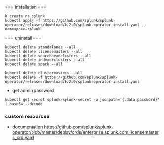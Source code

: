 === installation ===

```
k create ns splunk
kubectl apply -f https://github.com/splunk/splunk-operator/releases/download/0.2.0/splunk-operator-install.yaml --namespace=splunk
```


=== uninstall ===

```
kubectl delete standalones --all
kubectl delete licensemasters --all
kubectl delete searchheadclusters --all
kubectl delete indexerclusters --all
kubectl delete spark --all

kubectl delete clustermasters --all
kubectl delete -f https://github.com/splunk/splunk-operator/releases/download/0.2.0/splunk-operator-install.yaml
```

- get admin password
```
kubectl get secret splunk-splunk-secret -o jsonpath='{.data.password}' | base64 --decode
```


### custom resources ###

- documentation
https://github.com/splunk/splunk-operator/blob/master/deploy/crds/enterprise.splunk.com_licensemasters_crd.yaml
